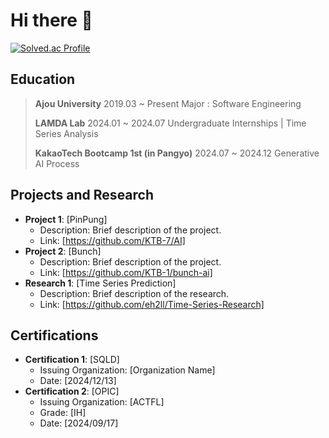 # Hi there 👋

[![Solved.ac Profile](http://mazassumnida.wtf/api/v2/generate_badge?boj=eh2ll)](https://solved.ac/eh2ll)

## Education

> **Ajou University**
> 2019.03 ~ Present
> Major : Software Engineering
>
> **LAMDA Lab**
> 2024.01 ~ 2024.07
> Undergraduate Internships | Time Series Analysis
>
> **KakaoTech Bootcamp 1st (in Pangyo)**
> 2024.07 ~ 2024.12
> Generative AI Process

## Projects and Research

- **Project 1**: [PinPung]
  - Description: Brief description of the project.
  - Link: [https://github.com/KTB-7/AI]
- **Project 2**: [Bunch]
  - Description: Brief description of the project.
  - Link: [https://github.com/KTB-1/bunch-ai]
- **Research 1**: [Time Series Prediction]
  - Description: Brief description of the research.
  - Link: [https://github.com/eh2ll/Time-Series-Research]

## Certifications

- **Certification 1**: [SQLD]
  - Issuing Organization: [Organization Name]
  - Date: [2024/12/13]
- **Certification 2**: [OPIC]
  - Issuing Organization: [ACTFL]
  - Grade: [IH]
  - Date: [2024/09/17]